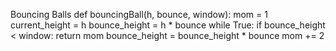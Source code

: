 Bouncing Balls
def bouncingBall(h, bounce, window):
    mom = 1 
    current_height = h
    bounce_height = h * bounce
    while True:
        if bounce_height < window:
            return mom
        bounce_height = bounce_height * bounce
        mom += 2
        
        
